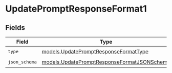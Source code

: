 # UpdatePromptResponseFormat1


## Fields

| Field                                                                                            | Type                                                                                             | Required                                                                                         | Description                                                                                      |
| ------------------------------------------------------------------------------------------------ | ------------------------------------------------------------------------------------------------ | ------------------------------------------------------------------------------------------------ | ------------------------------------------------------------------------------------------------ |
| `type`                                                                                           | [models.UpdatePromptResponseFormatType](../models/updatepromptresponseformattype.md)             | :heavy_check_mark:                                                                               | N/A                                                                                              |
| `json_schema`                                                                                    | [models.UpdatePromptResponseFormatJSONSchema](../models/updatepromptresponseformatjsonschema.md) | :heavy_check_mark:                                                                               | N/A                                                                                              |